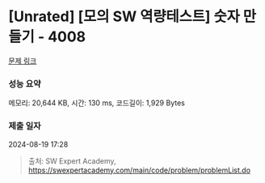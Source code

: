 # [Unrated] [모의 SW 역량테스트] 숫자 만들기 - 4008 

[문제 링크](https://swexpertacademy.com/main/code/problem/problemDetail.do?contestProbId=AWIeRZV6kBUDFAVH) 

### 성능 요약

메모리: 20,644 KB, 시간: 130 ms, 코드길이: 1,929 Bytes

### 제출 일자

2024-08-19 17:28



> 출처: SW Expert Academy, https://swexpertacademy.com/main/code/problem/problemList.do